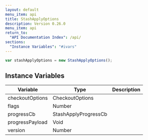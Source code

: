 ```yaml
---
layout: default
menu_item: api
title: StashApplyOptions
description: Version 0.26.0
menu_item: api
return_to:
  "API Documentation Index": /api/
sections:
  "Instance Variables": "#ivars"
---
```


```js
var stashApplyOptions = new StashApplyOptions();
```

## <a name="ivars"></a>Instance Variables

| Variable | Type | Description |
| --- | --- | --- |
| <a name="checkoutOptions"></a>checkoutOptions | CheckoutOptions |  |
| <a name="flags"></a>flags | Number |  |
| <a name="progressCb"></a>progressCb | StashApplyProgressCb |  |
| <a name="progressPayload"></a>progressPayload | Void |  |
| <a name="version"></a>version | Number |  |


